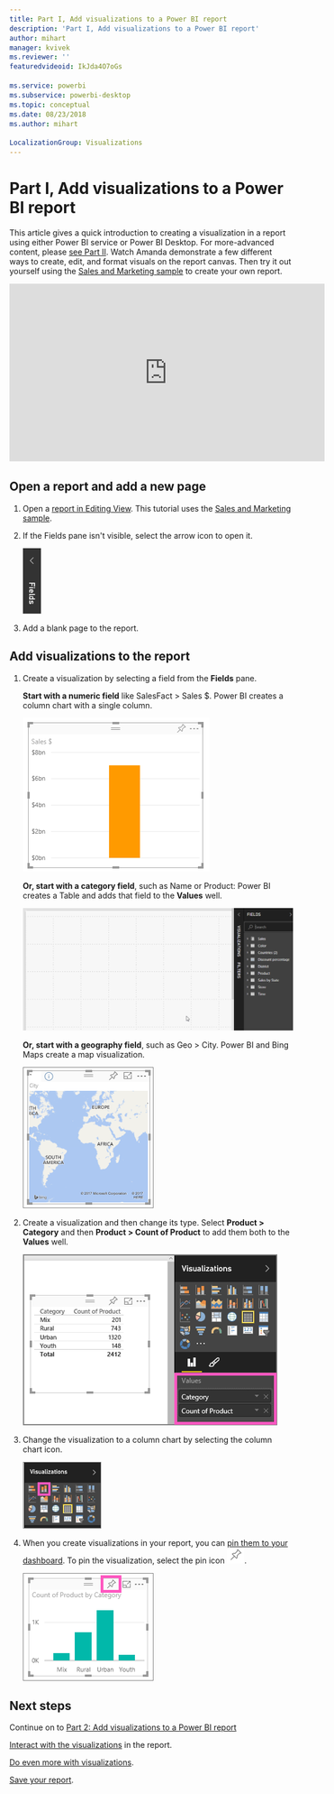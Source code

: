 ```yaml
---
title: Part I, Add visualizations to a Power BI report
description: 'Part I, Add visualizations to a Power BI report'
author: mihart
manager: kvivek
ms.reviewer: ''
featuredvideoid: IkJda4O7oGs

ms.service: powerbi
ms.subservice: powerbi-desktop
ms.topic: conceptual
ms.date: 08/23/2018
ms.author: mihart

LocalizationGroup: Visualizations
---
```

# Part I, Add visualizations to a Power BI report
This article gives a quick introduction to creating a visualization in a report using either Power BI service or Power BI Desktop.  For more-advanced content, please [see Part II](power-bi-report-add-visualizations-ii.md). Watch Amanda demonstrate a few different ways to create, edit, and format visuals on the report canvas. Then try it out yourself using the [Sales and Marketing sample](../sample-datasets.md) to create your own report.

<iframe width="560" height="315" src="https://www.youtube.com/embed/IkJda4O7oGs" frameborder="0" allowfullscreen></iframe>


## Open a report and add a new page
1. Open a [report in Editing View](../consumer/end-user-reading-view.md). This tutorial uses the [Sales and Marketing sample](../sample-datasets.md).
2. If the Fields pane isn't visible, select the arrow icon to open it. 
   
   ![](media/power-bi-report-add-visualizations-i/pbi_nancy_fieldsfiltersarrow.png)
3. Add a blank page to the report.

## Add visualizations to the report
1. Create a visualization by selecting a field from the **Fields** pane.  
   
   **Start with a numeric field** like SalesFact > Sales $. Power BI creates a column chart with a single column.
   
   ![](media/power-bi-report-add-visualizations-i/pbi_onecolchart.png)
   
   **Or, start with a category field**, such as Name or Product: Power BI creates a Table and adds that field to the **Values** well.
   
   ![](media/power-bi-report-add-visualizations-i/pbi_agif_createchart3.gif)
   
   **Or, start with a geography field**, such as Geo > City. Power BI and Bing Maps create a map visualization.
   
   ![](media/power-bi-report-add-visualizations-i/power-bi-map.png)
2. Create a visualization and then change its type. Select **Product > Category** and then **Product > Count of Product** to add them both to the **Values** well.
   
   ![](media/power-bi-report-add-visualizations-i/part1table1.png)
3. Change the visualization to a column chart by selecting the column chart icon.
   
   ![](media/power-bi-report-add-visualizations-i/part1converttocolumn.png)
4. When you create visualizations in your report, you can [pin them to your dashboard](../service-dashboard-pin-tile-from-report.md). To pin the visualization, select the pin icon ![](media/power-bi-report-add-visualizations-i/pinnooutline.png).
   
   ![](media/power-bi-report-add-visualizations-i/part1pin1.png)
  

## Next steps
 Continue on to [Part 2: Add visualizations to a Power BI report](power-bi-report-add-visualizations-ii.md)
   
   [Interact with the visualizations](../consumer/end-user-reading-view.md) in the report.
   
   [Do even more with visualizations](power-bi-report-visualizations.md).
   
   [Save your report](../service-report-save.md).
